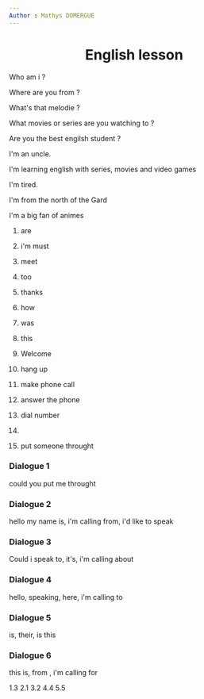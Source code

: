 ```yaml
---
Author : Mathys DOMERGUE
---
```


# <center> English lesson

Who am i ?

Where are you from ?

What's that melodie ?

What movies or series are you watching to ?

Are you the best engilsh student ?

I'm an uncle.

I'm learning english with series, movies and video games

I'm tired.

I'm from the north of the Gard

I'm a big fan of animes

1. are
2. i'm  must
3. meet
4. too
5. thanks
6. how
7. was
8. this
9. Welcome

1. hang up
2. make phone call
3. answer the phone
4. dial number
5. 
6. put someone throught


### Dialogue 1

could you put me throught

### Dialogue 2
hello my name is, i'm calling from, i'd like to speak 

### Dialogue 3

Could i speak to, it's, i'm calling about

### Dialogue 4

hello, speaking, here, i'm calling to

### Dialogue 5
is, their, is this 

### Dialogue 6

this is, from , i'm calling for


1.3
2.1
3.2
4.4
5.5

